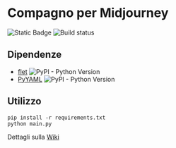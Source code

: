 # Compagno per Midjourney

![Static Badge](https://img.shields.io/badge/python_tested_versions-3.8.0_%7C_3.11.7-blue) [](https://ci.appveyor.com/project/MiPnamic/aiprompt)![Build status](https://ci.appveyor.com/api/projects/status/le4qjygw7i2qdr6q?svg=true)

## Dipendenze

-  [flet](https://github.com/flet-dev/flet) ![PyPI - Python Version](https://img.shields.io/pypi/pyversions/flet)
-  [PyYAML](https://github.com/yaml/pyyaml/) ![PyPI - Python Version](https://img.shields.io/pypi/pyversions/pyyaml)

## Utilizzo

```
pip install -r requirements.txt
python main.py
```

Dettagli sulla [Wiki](https://github.com/Solexma/aiprompt/wiki)
